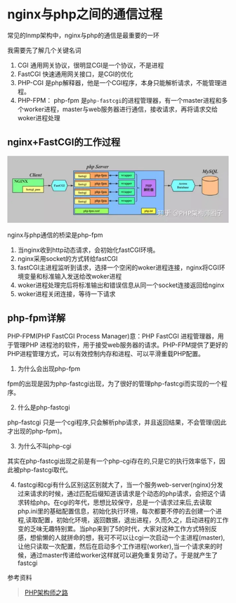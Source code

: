 # nginx与php之间的通信过程

常见的lnmp架构中，nginx与php的通信是最重要的一环

我需要先了解几个关键名词

1.  CGI 通用网关协议，很明显CGI是一个协议，不是进程
2.  FastCGI 快速通用网关接口，是CGI的优化
3.  PHP-CGI 是php解释器，他是一个CGI程序，本身只能解析请求，不能管理进程。
4.  PHP-FPM： php-fpm 是`php-fastcgi`的进程管理器，有一个master进程和多个worker进程，master与web服务器进行通信，接收请求，再将请求交给woker进程处理
## nginx+FastCGI的工作过程

![](../assets/php-fpm.webp)

nginx与php通信的桥梁是php-fpm

1. 当nginx收到http动态请求，会初始化fastCGI环境。
2. nginx采用socket的方式转给fastCGI
3. fastCGI主进程监听到请求，选择一个空闲的woker进程连接，nginx将CGI环境变量和标准输入发送给改woker进程
4. woker进程处理完后将标准输出和错误信息从同一个socket连接返回给nginx
5. woker进程关闭连接，等待一下请求

## php-fpm详解

PHP-FPM(PHP FastCGI Process Manager)意：PHP FastCGI 进程管理器，用于管理PHP 进程池的软件，用于接受web服务器的请求。PHP-FPM提供了更好的PHP进程管理方式，可以有效控制内存和进程、可以平滑重载PHP配置。

1. 为什么会出现php-fpm

fpm的出现是因为php-fastcgi出现，为了很好的管理php-fastcgi而实现的一个程序。

2. 什么是php-fastcgi

php-fastcgi 只是一个cgi程序,只会解析php请求，并且返回结果，不会管理(因此才出现的php-fpm)。

3. 为什么不叫php-cgi

其实在php-fastcgi出现之前是有一个php-cgi存在的,只是它的执行效率低下，因此被php-fastcgi取代。

4. fastcgi和cgi有什么区别这区别就大了，当一个服务web-server(nginx)分发过来请求的时候，通过匹配后缀知道该请求是个动态的php请求，会把这个请求转给php。在cgi的年代，思想比较保守，总是一个请求过来后,去读取php.ini里的基础配置信息，初始化执行环境，每次都要不停的去创建一个进程,读取配置，初始化环境，返回数据，退出进程，久而久之，启动进程的工作变的乏味无趣特别累。当php来到了5的时代，大家对这种工作方式特别反感，想偷懒的人就拼命的想，我可不可以让cgi一次启动一个主进程(master),让他只读取一次配置，然后在启动多个工作进程(worker),当一个请求来的时候，通过master传递给worker这样就可以避免重复劳动了。于是就产生了fastcgi



参考资料
> [PHP架构师之路](https://zhuanlan.zhihu.com/p/403668146)
